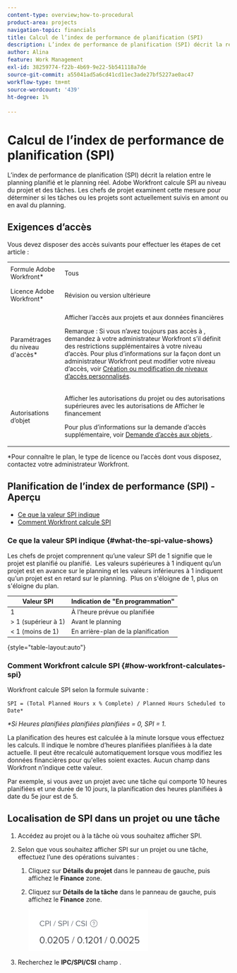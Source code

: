 ```yaml
---
content-type: overview;how-to-procedural
product-area: projects
navigation-topic: financials
title: Calcul de l’index de performance de planification (SPI)
description: L’index de performance de planification (SPI) décrit la relation entre le planning planifié et le planning réel.
author: Alina
feature: Work Management
exl-id: 38259774-f22b-4b69-9e22-5b541118a7de
source-git-commit: a55041ad5a6cd41cd11ec3ade27bf5227ae0ac47
workflow-type: tm+mt
source-wordcount: '439'
ht-degree: 1%

---
```


# Calcul de l’index de performance de planification (SPI)

<!--
<p data-mc-conditions="QuicksilverOrClassic.Draft mode">(NOTE: Linked to the product. Do not change link.)</p>
-->

L’index de performance de planification (SPI) décrit la relation entre le planning planifié et le planning réel. Adobe Workfront calcule SPI au niveau du projet et des tâches. Les chefs de projet examinent cette mesure pour déterminer si les tâches ou les projets sont actuellement suivis en amont ou en aval du planning.

## Exigences d’accès

Vous devez disposer des accès suivants pour effectuer les étapes de cet article :

<table style="table-layout:auto"> 
 <col> 
 <col> 
 <tbody> 
  <tr> 
   <td role="rowheader">Formule Adobe Workfront*</td> 
   <td> <p>Tous</p> </td> 
  </tr> 
  <tr> 
   <td role="rowheader">Licence Adobe Workfront*</td> 
   <td> <p>Révision ou version ultérieure</p> </td> 
  </tr> 
  <tr> 
   <td role="rowheader">Paramétrages du niveau d'accès*</td> 
   <td> <p>Afficher l’accès aux projets et aux données financières</p> <p>Remarque : Si vous n’avez toujours pas accès à , demandez à votre administrateur Workfront s’il définit des restrictions supplémentaires à votre niveau d’accès. Pour plus d’informations sur la façon dont un administrateur Workfront peut modifier votre niveau d’accès, voir <a href="../../../administration-and-setup/add-users/configure-and-grant-access/create-modify-access-levels.md" class="MCXref xref">Création ou modification de niveaux d’accès personnalisés</a>.</p> </td> 
  </tr> 
  <tr> 
   <td role="rowheader">Autorisations d’objet</td> 
   <td> <p>Afficher les autorisations du projet ou des autorisations supérieures avec les autorisations de Afficher le financement</p> <p>Pour plus d’informations sur la demande d’accès supplémentaire, voir <a href="../../../workfront-basics/grant-and-request-access-to-objects/request-access.md" class="MCXref xref">Demande d’accès aux objets </a>.</p> </td> 
  </tr> 
 </tbody> 
</table>

&#42;Pour connaître le plan, le type de licence ou l’accès dont vous disposez, contactez votre administrateur Workfront.

## Planification de l’index de performance (SPI) - Aperçu

* [Ce que la valeur SPI indique](#what-the-spi-value-shows)
* [Comment Workfront calcule SPI](#how-workfront-calculates-spi)

### Ce que la valeur SPI indique {#what-the-spi-value-shows}

Les chefs de projet comprennent qu’une valeur SPI de 1 signifie que le projet est planifié ou planifié.  Les valeurs supérieures à 1 indiquent qu’un projet est en avance sur le planning et les valeurs inférieures à 1 indiquent qu’un projet est en retard sur le planning.  Plus on s&#39;éloigne de 1, plus on s&#39;éloigne du plan.

| **Valeur SPI** | **Indication de &quot;En programmation&quot;** |
|---|---|
| 1 | À l’heure prévue ou planifiée |
| > 1 (supérieur à 1) | Avant le planning |
| &lt; 1 (moins de 1) | En arrière-plan de la planification |

{style=&quot;table-layout:auto&quot;}

### Comment Workfront calcule SPI  {#how-workfront-calculates-spi}

Workfront calcule SPI selon la formule suivante :

```
SPI = (Total Planned Hours x % Complete) / Planned Hours Scheduled to Date*
```

*&#42;Si Heures planifiées planifiées planifiées = 0, SPI = 1*.

La planification des heures est calculée à la minute lorsque vous effectuez les calculs. Il indique le nombre d’heures planifiées planifiées à la date actuelle. Il peut être recalculé automatiquement lorsque vous modifiez les données financières pour qu&#39;elles soient exactes. Aucun champ dans Workfront n’indique cette valeur.

Par exemple, si vous avez un projet avec une tâche qui comporte 10 heures planifiées et une durée de 10 jours, la planification des heures planifiées à date du 5e jour est de 5. 

## Localisation de SPI dans un projet ou une tâche

1. Accédez au projet ou à la tâche où vous souhaitez afficher SPI.
1. Selon que vous souhaitez afficher SPI sur un projet ou une tâche, effectuez l’une des opérations suivantes :

   1. Cliquez sur **Détails du projet** dans le panneau de gauche, puis affichez le **Finance** zone.

   1. Cliquez sur **Détails de la tâche** dans le panneau de gauche, puis affichez le **Finance** zone.

      ![](assets/spi-on-project-nwe.png)

1. Recherchez le **IPC/SPI/CSI** champ .
